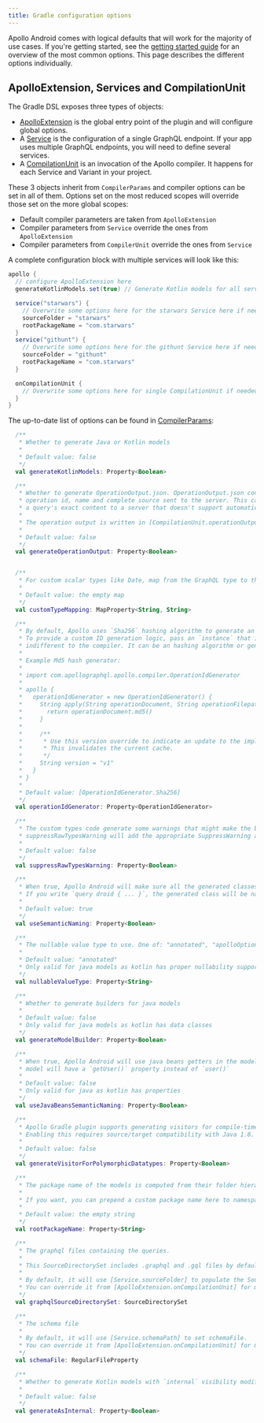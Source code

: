 ```yaml
---
title: Gradle configuration options
---
```


Apollo Android comes with logical defaults that will work for the majority of use cases. If you're getting started, see the [getting started guide](./get-started/) for an overview of the most common options. This page describes the different options individually.
 
## ApolloExtension, Services and CompilationUnit

The Gradle DSL exposes three types of objects:

* [ApolloExtension](https://github.com/apollographql/apollo-android/blob/master/apollo-gradle-plugin/src/main/kotlin/com/apollographql/apollo/gradle/api/ApolloExtension.kt) is the global entry point of the plugin and will configure global options.
* A [Service](https://github.com/apollographql/apollo-android/blob/master/apollo-gradle-plugin/src/main/kotlin/com/apollographql/apollo/gradle/api/Service.kt) is the configuration of a single GraphQL endpoint. If your app uses multiple GraphQL endpoints, you will need to define several services. 
* A [CompilationUnit](https://github.com/apollographql/apollo-android/blob/master/apollo-gradle-plugin/src/main/kotlin/com/apollographql/apollo/gradle/api/CompilationUnit.kt) is an invocation of the Apollo compiler. It happens for each Service and Variant in your project.

These 3 objects inherit from `CompilerParams` and compiler options can be set in all of them. Options set on the most reduced scopes will override those set on the more global scopes:

* Default compiler parameters are taken from `ApolloExtension`
* Compiler parameters from `Service` override the ones from `ApolloExtension`
* Compiler parameters from `CompilerUnit` override the ones from `Service` 

A complete configuration block with multiple services will look like this:

```groovy:title=build.gradle
apollo {
  // configure ApolloExtension here
  generateKotlinModels.set(true) // Generate Kotlin models for all services

  service("starwars") {
    // Overwrite some options here for the starwars Service here if needed
    sourceFolder = "starwars"
    rootPackageName = "com.starwars"
  }
  service("githunt") {
    // Overwrite some options here for the githunt Service here if needed
    sourceFolder = "githunt"
    rootPackageName = "com.starwars"
  }

  onCompilationUnit {
    // Overwrite some options here for single CompilationUnit if needed
  }
}

```

The up-to-date list of options can be found in [CompilerParams](https://github.com/apollographql/apollo-android/blob/master/apollo-gradle-plugin/src/main/kotlin/com/apollographql/apollo/gradle/api/CompilerParams.kt):

```kotlin
  /**
   * Whether to generate Java or Kotlin models
   *
   * Default value: false
   */
  val generateKotlinModels: Property<Boolean>

  /**
   * Whether to generate OperationOutput.json. OperationOutput.json contains information such as
   * operation id, name and complete source sent to the server. This can be used to upload
   * a query's exact content to a server that doesn't support automatic persisted queries.
   *
   * The operation output is written in [CompilationUnit.operationOutputFile]
   *
   * Default value: false
   */
  val generateOperationOutput: Property<Boolean>


  /**
   * For custom scalar types like Date, map from the GraphQL type to the jvm/kotlin type.
   *
   * Default value: the empty map
   */
  val customTypeMapping: MapProperty<String, String>

  /**
   * By default, Apollo uses `Sha256` hashing algorithm to generate an ID for the query.
   * To provide a custom ID generation logic, pass an `instance` that implements the [OperationIdGenerator]. How the ID is generated is
   * indifferent to the compiler. It can be an hashing algorithm or generated by a backend.
   *
   * Example Md5 hash generator:
   *
   * import com.apollographql.apollo.compiler.OperationIdGenerator
   *
   * apollo {
   *   operationIdGenerator = new OperationIdGenerator() {
   *     String apply(String operationDocument, String operationFilepath) {
   *       return operationDocument.md5()
   *     }
   *
   *     /**
   *      * Use this version override to indicate an update to the implementation.
   *      * This invalidates the current cache.
   *      */
   *     String version = "v1"
   *   }
   * }
   *
   * Default value: [OperationIdGenerator.Sha256]
   */
  val operationIdGenerator: Property<OperationIdGenerator>

  /**
   * The custom types code generate some warnings that might make the build fail.
   * suppressRawTypesWarning will add the appropriate SuppressWarning annotation
   *
   * Default value: false
   */
  val suppressRawTypesWarning: Property<Boolean>

  /**
   * When true, Apollo Android will make sure all the generated classes end with 'Query' or 'Mutation'.
   * If you write `query droid { ... }`, the generated class will be named 'DroidQuery'.
   *
   * Default value: true
   */
  val useSemanticNaming: Property<Boolean>

  /**
   * The nullable value type to use. One of: "annotated", "apolloOptional", "guavaOptional", "javaOptional", "inputType"
   *
   * Default value: "annotated"
   * Only valid for java models as kotlin has proper nullability support
   */
  val nullableValueType: Property<String>

  /**
   * Whether to generate builders for java models
   *
   * Default value: false
   * Only valid for java models as kotlin has data classes
   */
  val generateModelBuilder: Property<Boolean>

  /**
   * When true, Apollo Android will use java beans getters in the models. If you request a property named 'user', the generated
   * model will have a `getUser()` property instead of `user()`
   *
   * Default value: false
   * Only valid for java as kotlin has properties
   */
  val useJavaBeansSemanticNaming: Property<Boolean>

  /**
   * Apollo Gradle plugin supports generating visitors for compile-time safe handling of polymorphic datatypes.
   * Enabling this requires source/target compatibility with Java 1.8.
   *
   * Default value: false
   */
  val generateVisitorForPolymorphicDatatypes: Property<Boolean>

  /**
   * The package name of the models is computed from their folder hierarchy like for java sources.
   *
   * If you want, you can prepend a custom package name here to namespace your models.
   *
   * Default value: the empty string
   */
  val rootPackageName: Property<String>

  /**
   * The graphql files containing the queries.
   *
   * This SourceDirectorySet includes .graphql and .gql files by default.
   *
   * By default, it will use [Service.sourceFolder] to populate the SourceDirectorySet.
   * You can override it from [ApolloExtension.onCompilationUnit] for more advanced use cases
   */
  val graphqlSourceDirectorySet: SourceDirectorySet

  /**
   * The schema file
   *
   * By default, it will use [Service.schemaPath] to set schemaFile.
   * You can override it from [ApolloExtension.onCompilationUnit] for more advanced use cases
   */
  val schemaFile: RegularFileProperty

  /**
   * Whether to generate Kotlin models with `internal` visibility modifier.
   *
   * Default value: false
   */
  val generateAsInternal: Property<Boolean>
```
